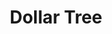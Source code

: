 ---
title: "Dollar Tree"
url: /los-angeles/dollar-tree-west-washington-boulevard/
shop: variety store
---